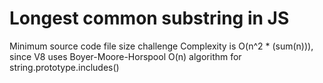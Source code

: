 # Longest common substring in JS
Minimum source code file size challenge
Complexity is O(n^2 * (sum(n))), since V8 uses Boyer-Moore-Horspool O(n) algorithm for string.prototype.includes()
